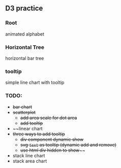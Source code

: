 ## D3 practice

### Root

animated alphabet

### Horizontal Tree

horizontal bar tree

### tooltip

simple line chart with tooltip

### TODO:

- ~~bar chart~~
- ~~scatterplot~~
  - ~~add area scale for dot area~~
  - ~~add tooltip~~
- ~~linear chart
- ~~three ways to add tooltip~~
  - ~~div component dynamic show~~
  - ~~svg  `text` as tooltip (dynamic add and remove)~~
  - ~~use html div hidden to show~~~~
- stack line chart
- stack area chart
